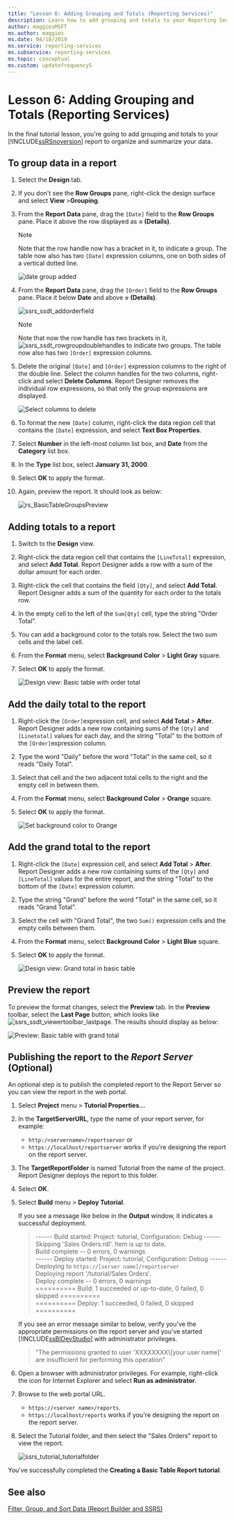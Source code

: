 ```yaml
---
title: "Lesson 6: Adding Grouping and Totals (Reporting Services)"
description: Learn how to add grouping and totals to your Reporting Services report to organize and summarize your data.
author: maggiesMSFT
ms.author: maggies
ms.date: 04/18/2019
ms.service: reporting-services
ms.subservice: reporting-services
ms.topic: conceptual
ms.custom: updatefrequency5
---
```


# Lesson 6: Adding Grouping and Totals (Reporting Services)

In the final tutorial lesson, you're going to add grouping and totals to your [!INCLUDE[ssRSnoversion](../includes/ssrsnoversion-md.md)] report to organize and summarize your data.  

## To group data in a report

1. Select the **Design** tab.
2. If you don't see the **Row Groups** pane, right-click the design surface and select **View** >**Grouping**.
3. From the **Report Data** pane, drag the `[Date]` field to the **Row Groups** pane. Place it above the row displayed as **= (Details)**.

    > [!NOTE]
    > Note that the row handle now has a bracket in it, to indicate a group. The table now also has two `[Date]` expression columns, one on both sides of a vertical dotted line.
    >
    >![date group added](media/rs-basictablegroups1design.png "date group added")
4. From the **Report Data** pane, drag the `[Order]` field to the **Row Groups** pane. Place it below **Date** and above **= (Details)**.

    ![ssrs_ssdt_addorderfield](media/ssrs-ssdt-addorderfield.png)

    > [!NOTE]
    > Note that now the row handle has two brackets in it, ![ssrs_ssdt_rowgroupdoublehandles](media/ssrs-ssdt-rowgroupdoublehandles.png) to indicate two groups. The table now also has two `[Order]` expression columns.

5. Delete the original `[Date]` and `[Order]` expression columns to the right of the double line. Select the column handles for the two columns, right-click and select **Delete Columns**. Report Designer removes the individual row expressions, so that only the group expressions are displayed.

    ![Select columns to delete](media/rs-basictablegroupsdeletecols.gif "Select columns to delete")

6. To format the new `[Date]` column, right-click the data region cell that contains the `[Date]` expression, and select **Text Box Properties**.
7. Select **Number** in the left-most column list box, and **Date** from the **Category** list box.
8. In the **Type** list box, select **January 31, 2000**.
9. Select **OK** to apply the format.
10. Again, preview the report. It should look as below:

    ![rs_BasicTableGroupsPreview](media/rs-basictablegroupspreview.png)

## Adding totals to a report

1. Switch to the **Design** view.
2. Right-click the data region cell that contains the `[LineTotal]` expression, and select **Add Total**. Report Designer adds a row with a sum of the dollar amount for each order.
3. Right-click the cell that contains the field `[Qty]`, and select **Add Total**. Report Designer adds a sum of the quantity for each order to the totals row.
4. In the empty cell to the left of the `Sum[Qty]` cell, type the string "Order Total".
5. You can add a background color to the totals row. Select the two sum cells and the label cell.  
6. From the **Format** menu, select **Background Color** > **Light Gray** square.
7. Select **OK** to apply the format.

   ![Design view: Basic table with order total](media/rs-basictablesumlinetotaldesign.gif "Design view: Basic table with order total")

## Add the daily total to the report

1. Right-click the `[Order]`expression cell, and select **Add Total** > **After**. Report Designer adds a new row containing sums of the `[Qty]` and `[Linetotal]` values for each day, and the string "Total" to the bottom of the `[Order]`expression column.
2. Type the word "Daily" before the word "Total" in the same cell, so it reads "Daily Total".
3. Select that cell and the two adjacent total cells to the right and the empty cell in between them.
4. From the **Format** menu, select **Background Color** > **Orange** square.
5. Select **OK** to apply the format.

   ![Set background color to Orange](media/rs-basictablesumdaytotaldesign.gif "rs_BasicTableSumDayTotalDesign")

## Add the grand total to the report

1. Right-click the `[Date]` expression cell, and select **Add Total** > **After**. Report Designer adds a new row containing sums of the `[Qty]` and `[LineTotal]` values for the entire report, and the string "Total" to the bottom of the `[Date]` expression column.
2. Type the string "Grand" before the word "Total" in the same cell, so it reads "Grand Total".
3. Select the cell with "Grand Total", the two `Sum()` expression cells and the empty cells between them.
4. From the **Format** menu, select **Background Color** > **Light Blue** square.
5. Select **OK** to apply the format.

    ![Design view: Grand total in basic table](media/rs-basictablesumgrandtotaldesign.gif "Design view: Grand total in basic table")

## Preview the report

To preview the format changes, select the **Preview** tab. In the **Preview** toolbar, select the **Last Page** button, which looks like ![ssrs_ssdt_viewertoolbar_lastpage](media/ssrs-ssdt-viewertoolbar-lastpage.png). The results should display as below:

   ![Preview: Basic table with grand total](media/rs-basictablesumgrandtotalpreview.gif "Preview: Basic table with grand total")

## Publishing the report to the *Report Server* (Optional)

An optional step is to publish the completed report to the Report Server so you can view the report in the web portal.

1. Select **Project** menu > **Tutorial Properties...**
2. In the **TargetServerURL**, type the name of your report server, for example:
    - `http:/<servername>/reportserver` or
    - `https://localhost/reportserver` works if you're designing the report on the report server.

3. The **TargetReportFolder** is named Tutorial from the name of the project. Report Designer deploys the report to this folder.
4. Select **OK**.
5. Select **Build** menu > **Deploy Tutorial**.

    If you see a message like below in the **Output** window, it indicates a successful deployment.

    > ------ Build started: Project: tutorial, Configuration: Debug ------  
    > Skipping 'Sales Orders.rdl'. Item is up to date.  
    > Build complete -- 0 errors, 0 warnings  
    > ------ Deploy started: Project: tutorial, Configuration: Debug ------  
    > Deploying to `https://[server name]/reportserver`  
    > Deploying report '/tutorial/Sales Orders'.  
    > Deploy complete -- 0 errors, 0 warnings  
    > ========== Build: 1 succeeded or up-to-date, 0 failed, 0 skipped ==========  
    > ========== Deploy: 1 succeeded, 0 failed, 0 skipped ==========  

    If you see an error message similar to below, verify you've the appropriate permissions on the report server and you've started [!INCLUDE[ssBIDevStudio](../includes/ssbidevstudio-md.md)] with administrator privileges.
    >
    > "The permissions granted to user 'XXXXXXXX\\[your user name]' are insufficient for performing this operation"

6. Open a browser with administrator privileges. For example, right-click the icon for Internet Explorer and select **Run as administrator**.
7. Browse to the web portal URL.
   - `https://<server name>/reports`.
   - `https://localhost/reports` works if you're designing the report on the report server.

8. Select the Tutorial folder, and then select the "Sales Orders" report to view the report.

    ![ssrs_tutorial_tutorialfolder](media/ssrs-tutorial-tutorialfolder.png)  

You've successfully completed the **Creating a Basic Table Report tutorial**.

## See also

[Filter, Group, and Sort Data &#40;Report Builder and SSRS&#41;](report-design/filter-group-and-sort-data-report-builder-and-ssrs.md)
